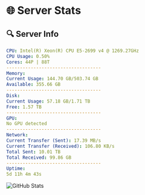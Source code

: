 # 🌐 Server Stats
## 🔍 Server Info
```yaml
CPU: Intel(R) Xeon(R) CPU E5-2699 v4 @ 1269.27GHz
CPU Usage: 0.50%
Cores: 44P | 88T
-----------------------------------
Memory:
Current Usage: 144.70 GB/503.74 GB
Available: 355.66 GB
-----------------------------------
Disk:
Current Usage: 57.18 GB/1.71 TB
Free: 1.57 TB
-----------------------------------
GPU:
No GPU detected
-----------------------------------
Network:
Current Transfer (Sent): 17.39 MB/s
Current Transfer (Received): 106.80 KB/s
Total Sent: 10.01 TB
Total Received: 99.86 GB
-----------------------------------
Uptime:
5d 11h 4m 43s
```
![GitHub Stats](https://img.shields.io/badge/Updated-2025-03-13_08:27:32-blue)